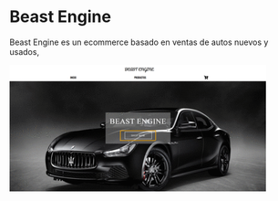 # Beast Engine

Beast Engine es un ecommerce basado en ventas de autos nuevos y usados, 

![alt text](./src/Assets/Images/compra.gif)